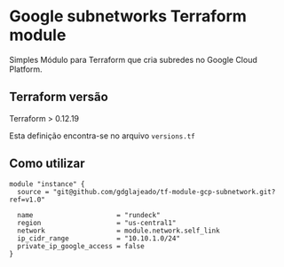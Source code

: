 # Google subnetworks Terraform module

Simples Módulo para Terraform que cria subredes no Google Cloud Platform.

## Terraform versão

Terraform > 0.12.19

Esta definição encontra-se no arquivo `versions.tf`

## Como utilizar

```hcl
module "instance" {
  source = "git@github.com/gdglajeado/tf-module-gcp-subnetwork.git?ref=v1.0"

  name                     = "rundeck"
  region                   = "us-central1"
  network                  = module.network.self_link
  ip_cidr_range            = "10.10.1.0/24"
  private_ip_google_access = false
}
```